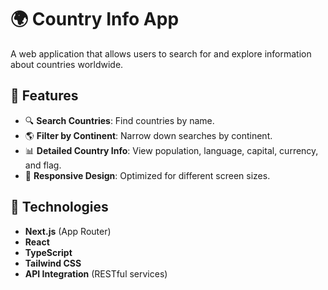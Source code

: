# 🌍 Country Info App

A web application that allows users to search for and explore information about countries worldwide.

## 📌 Features

- 🔍 **Search Countries**: Find countries by name.
- 🌎 **Filter by Continent**: Narrow down searches by continent.
- 📊 **Detailed Country Info**: View population, language, capital, currency, and flag.
- 📱 **Responsive Design**: Optimized for different screen sizes.

## 🚀 Technologies

- **Next.js** (App Router)
- **React**
- **TypeScript**
- **Tailwind CSS**
- **API Integration** (RESTful services)

